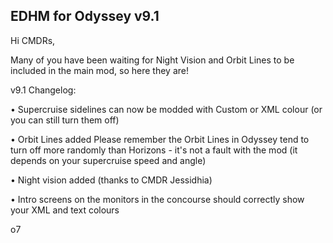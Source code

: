 ## EDHM for Odyssey v9.1

Hi CMDRs,

Many of you have been waiting for Night Vision and Orbit Lines to be included in the main mod, so here they are!

v9.1 Changelog:

• Supercruise sidelines can now be modded with Custom or XML colour (or you can still turn them off)

• Orbit Lines added
Please remember the Orbit Lines in Odyssey tend to turn off more randomly than Horizons - it's not a fault with the mod (it depends on your supercruise speed and angle)

• Night vision added (thanks to CMDR Jessidhia)

• Intro screens on the monitors in the concourse should correctly show your XML and text colours

o7
